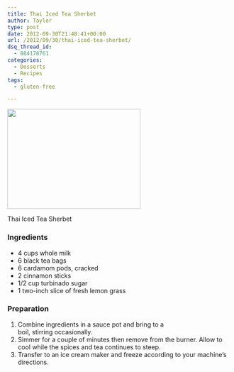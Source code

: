 ```yaml
---
title: Thai Iced Tea Sherbet
author: Taylor
type: post
date: 2012-09-30T21:48:41+00:00
url: /2012/09/30/thai-iced-tea-sherbet/
dsq_thread_id:
  - 884178761
categories:
  - Desserts
  - Recipes
tags:
  - gluten-free

---
```

<div id="attachment_1894" style="width: 310px" class="wp-caption alignright">
  <a href="{{% mediaroot %}}uploads/2012/09/P9301509.jpg" rel="lightbox[1654]"><img class="size-medium wp-image-1894" title="Thai Iced Tea Sherbet" src="{{% mediaroot %}}uploads/2012/09/P9301509-300x225.jpg" alt="" width="300" height="225" srcset="{{% mediaroot %}}uploads/2012/09/P9301509-300x225.jpg 300w, {{% mediaroot %}}uploads/2012/09/P9301509-400x300.jpg 400w, {{% mediaroot %}}uploads/2012/09/P9301509.jpg 800w" sizes="(max-width: 300px) 100vw, 300px" /></a>
  
  <p class="wp-caption-text">
    Thai Iced Tea Sherbet
  </p>
</div>

### Ingredients

  * 4 cups whole milk
  * 6 black tea bags
  * 6 cardamom pods, cracked
  * 2 cinnamon sticks
  * 1/2 cup turbinado sugar
  * 1 two-inch slice of fresh lemon grass

### Preparation

  1. Combine ingredients in a sauce pot and bring to a boil, stirring occasionally.
  2. Simmer for a couple of minutes then remove from the burner. Allow to cool while the spices and tea continues to steep.
  3. Transfer to an ice cream maker and freeze according to your machine&#8217;s directions.